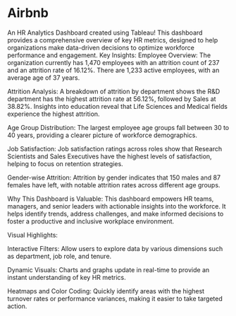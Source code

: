 # Airbnb

An HR Analytics Dashboard created using Tableau! This dashboard provides a comprehensive overview of key HR metrics, designed to help organizations make data-driven decisions to optimize workforce performance and engagement.
Key Insights:
Employee Overview: The organization currently has 1,470 employees with an attrition count of 237 and an attrition rate of 16.12%. There are 1,233 active employees, with an average age of 37 years.

Attrition Analysis: A breakdown of attrition by department shows the R&D department has the highest attrition rate at 56.12%, followed by Sales at 38.82%. Insights into education reveal that Life Sciences and Medical fields experience the highest attrition.

Age Group Distribution: The largest employee age groups fall between 30 to 40 years, providing a clearer picture of workforce demographics.

Job Satisfaction: Job satisfaction ratings across roles show that Research Scientists and Sales Executives have the highest levels of satisfaction, helping to focus on retention strategies.

Gender-wise Attrition: Attrition by gender indicates that 150 males and 87 females have left, with notable attrition rates across different age groups.

Why This Dashboard is Valuable:
This dashboard empowers HR teams, managers, and senior leaders with actionable insights into the workforce. It helps identify trends, address challenges, and make informed decisions to foster a productive and inclusive workplace environment.

Visual Highlights:

Interactive Filters: Allow users to explore data by various dimensions such as department, job role, and tenure.

Dynamic Visuals: Charts and graphs update in real-time to provide an instant understanding of key HR metrics.

Heatmaps and Color Coding: Quickly identify areas with the highest turnover rates or performance variances, making it easier to take targeted action.
